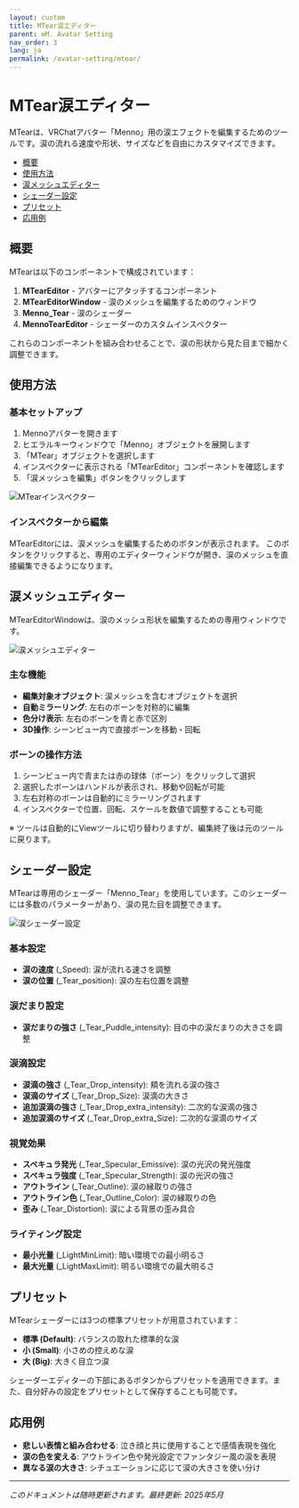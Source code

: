 ```yaml
---
layout: custom
title: MTear涙エディター
parent: ⚙️M. Avatar Setting
nav_order: 3
lang: ja
permalink: /avatar-setting/mtear/
---
```


# MTear涙エディター

MTearは、VRChatアバター「Menno」用の涙エフェクトを編集するためのツールです。涙の流れる速度や形状、サイズなどを自由にカスタマイズできます。

- [概要](#概要)
- [使用方法](#使用方法)
- [涙メッシュエディター](#涙メッシュエディター)
- [シェーダー設定](#シェーダー設定)
- [プリセット](#プリセット)
- [応用例](#応用例)

## 概要

MTearは以下のコンポーネントで構成されています：

1. **MTearEditor** - アバターにアタッチするコンポーネント
2. **MTearEditorWindow** - 涙のメッシュを編集するためのウィンドウ
3. **Menno_Tear** - 涙のシェーダー
4. **MennoTearEditor** - シェーダーのカスタムインスペクター

これらのコンポーネントを組み合わせることで、涙の形状から見た目まで細かく調整できます。

## 使用方法

### 基本セットアップ

1. Mennoアバターを開きます
2. ヒエラルキーウィンドウで「Menno」オブジェクトを展開します
3. 「MTear」オブジェクトを選択します
4. インスペクターに表示される「MTearEditor」コンポーネントを確認します
5. 「涙メッシュを編集」ボタンをクリックします

![MTearインスペクター](../assets/images/mtear_inspector.jpg)

### インスペクターから編集

MTearEditorには、涙メッシュを編集するためのボタンが表示されます。
このボタンをクリックすると、専用のエディターウィンドウが開き、涙のメッシュを直接編集できるようになります。

## 涙メッシュエディター

MTearEditorWindowは、涙のメッシュ形状を編集するための専用ウィンドウです。

![涙メッシュエディター](../assets/images/mtear_editor.jpg)

### 主な機能

- **編集対象オブジェクト**: 涙メッシュを含むオブジェクトを選択
- **自動ミラーリング**: 左右のボーンを対称的に編集
- **色分け表示**: 左右のボーンを青と赤で区別
- **3D操作**: シーンビュー内で直接ボーンを移動・回転

### ボーンの操作方法

1. シーンビュー内で青または赤の球体（ボーン）をクリックして選択
2. 選択したボーンはハンドルが表示され、移動や回転が可能
3. 左右対称のボーンは自動的にミラーリングされます
4. インスペクターで位置、回転、スケールを数値で調整することも可能

※ ツールは自動的にViewツールに切り替わりますが、編集終了後は元のツールに戻ります。

## シェーダー設定

MTearは専用のシェーダー「Menno_Tear」を使用しています。このシェーダーには多数のパラメーターがあり、涙の見た目を調整できます。

![涙シェーダー設定](../assets/images/mtear_shader.jpg)

### 基本設定

- **涙の速度** (_Speed): 涙が流れる速さを調整
- **涙の位置** (_Tear_position): 涙の左右位置を調整

### 涙だまり設定

- **涙だまりの強さ** (_Tear_Puddle_intensity): 目の中の涙だまりの大きさを調整

### 涙滴設定

- **涙滴の強さ** (_Tear_Drop_intensity): 頬を流れる涙の強さ
- **涙滴のサイズ** (_Tear_Drop_Size): 涙滴の大きさ
- **追加涙滴の強さ** (_Tear_Drop_extra_intensity): 二次的な涙滴の強さ
- **追加涙滴のサイズ** (_Tear_Drop_extra_Size): 二次的な涙滴のサイズ

### 視覚効果

- **スペキュラ発光** (_Tear_Specular_Emissive): 涙の光沢の発光強度
- **スペキュラ強度** (_Tear_Specular_Strength): 涙の光沢の強さ
- **アウトライン** (_Tear_Outline): 涙の縁取りの強さ
- **アウトライン色** (_Tear_Outline_Color): 涙の縁取りの色
- **歪み** (_Tear_Distortion): 涙による背景の歪み具合

### ライティング設定

- **最小光量** (_LightMinLimit): 暗い環境での最小明るさ
- **最大光量** (_LightMaxLimit): 明るい環境での最大明るさ

## プリセット

MTearシェーダーには3つの標準プリセットが用意されています：

- **標準 (Default)**: バランスの取れた標準的な涙
- **小 (Small)**: 小さめの控えめな涙
- **大 (Big)**: 大きく目立つ涙

シェーダーエディターの下部にあるボタンからプリセットを適用できます。また、自分好みの設定をプリセットとして保存することも可能です。

## 応用例

- **悲しい表情と組み合わせる**: 泣き顔と共に使用することで感情表現を強化
- **涙の色を変える**: アウトライン色や発光設定でファンタジー風の涙を表現
- **異なる涙の大きさ**: シチュエーションに応じて涙の大きさを使い分け

---

*このドキュメントは随時更新されます。最終更新: 2025年5月* 